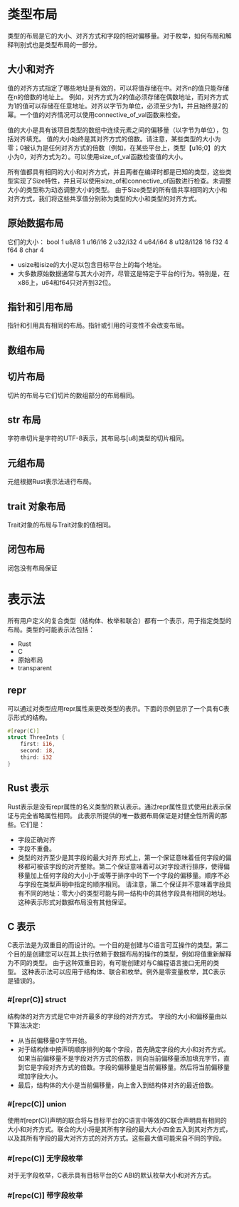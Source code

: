 # 类型布局
类型的布局是它的大小、对齐方式和字段的相对偏移量。对于枚举，如何布局和解释判别式也是类型布局的一部分。

## 大小和对齐
值的对齐方式指定了哪些地址是有效的，可以将值存储在中。对齐n的值只能存储在n的倍数的地址上。
例如，对齐方式为2的值必须存储在偶数地址，而对齐方式为1的值可以存储在任意地址。对齐以字节为单位，必须至少为1，并且始终是2的幂。一个值的对齐情况可以使用connective_of_val函数来检查。

值的大小是具有该项目类型的数组中连续元素之间的偏移量（以字节为单位），包括对齐填充。
值的大小始终是其对齐方式的倍数。请注意，某些类型的大小为零；0被认为是任何对齐方式的倍数（例如，在某些平台上，类型【u16;0】的大小为0，对齐方式为2）。可以使用size_of_val函数检查值的大小。

所有值都具有相同的大小和对齐方式，并且两者在编译时都是已知的类型，这些类型实现了Size特性，并且可以使用size_of和connective_of函数进行检查。未调整大小的类型称为动态调整大小的类型。
由于Size类型的所有值共享相同的大小和对齐方式，我们将这些共享值分别称为类型的大小和类型的对齐方式。

## 原始数据布局
它们的大小：
bool        1
u8/i8       1
u16/i16     2
u32/i32     4
u64/i64     8
u128/i128   16
f32         4
f64         8
char        4

+ usize和isize的大小足以包含目标平台上的每个地址。
+ 大多数原始数据通常与其大小对齐，尽管这是特定于平台的行为。特别是，在x86上，u64和f64只对齐到32位。
## 指针和引用布局
指针和引用具有相同的布局。指针或引用的可变性不会改变布局。

## 数组布局

## 切片布局
切片的布局与它们切片的数组部分的布局相同。

## str 布局
字符串切片是字符的UTF-8表示，其布局与[u8]类型的切片相同。

## 元组布局
元组根据Rust表示法进行布局。


## trait 对象布局
Trait对象的布局与Trait对象的值相同。

## 闭包布局
闭包没有布局保证

# 表示法
所有用户定义的复合类型（结构体、枚举和联合）都有一个表示，用于指定类型的布局。类型的可能表示法包括：
+ Rust
+ C
+ 原始布局
+ transparent
## repr
可以通过对类型应用repr属性来更改类型的表示。下面的示例显示了一个具有C表示形式的结构。
```rust
#[repr(C)]
struct ThreeInts {
    first: i16,
    second: i8,
    third: i32
}
```

## Rust 表示
Rust表示是没有repr属性的名义类型的默认表示。通过repr属性显式使用此表示保证与完全省略属性相同。
此表示所提供的唯一数据布局保证是对健全性所需的那些。它们是：
+ 字段正确对齐
+ 字段不重叠。
+ 类型的对齐至少是其字段的最大对齐
形式上，第一个保证意味着任何字段的偏移都可被该字段的对齐整除。第二个保证意味着可以对字段进行排序，使得偏移量加上任何字段的大小小于或等于排序中的下一个字段的偏移量。顺序不必与字段在类型声明中指定的顺序相同。
请注意，第二个保证并不意味着字段具有不同的地址：零大小的类型可能与同一结构中的其他字段具有相同的地址。
这种表示形式对数据布局没有其他保证。
## C 表示
C表示法是为双重目的而设计的。一个目的是创建与C语言可互操作的类型。第二个目的是创建您可以在其上执行依赖于数据布局的操作的类型，例如将值重新解释为不同的类型。
由于这种双重目的，有可能创建对与C编程语言接口无用的类型。
这种表示法可以应用于结构体、联合和枚举。例外是零变量枚举，其C表示是错误的。

### #[repr(C)] struct
结构体的对齐方式是它中对齐最多的字段的对齐方式。
字段的大小和偏移量由以下算法决定:
+ 从当前偏移量0字节开始。
+ 对于结构体中按声明顺序排列的每个字段，首先确定字段的大小和对齐方式。如果当前偏移量不是字段对齐方式的倍数，则向当前偏移量添加填充字节，直到它是字段对齐方式的倍数。字段的偏移量是当前偏移量。然后将当前偏移量增加字段大小。
+ 最后，结构体的大小是当前偏移量，向上舍入到结构体对齐的最近倍数。

### #[repc(C)] union
使用#[repr(C)]声明的联合将与目标平台的C语言中等效的C联合声明具有相同的大小和对齐方式。联合的大小将是其所有字段的最大大小四舍五入到其对齐方式，以及其所有字段的最大对齐方式的对齐方式。这些最大值可能来自不同的字段。

### #[repc(C)] 无字段枚举
对于无字段枚举，C表示具有目标平台的C ABI的默认枚举大小和对齐方式。

### #[repc(C)] 带字段枚举

